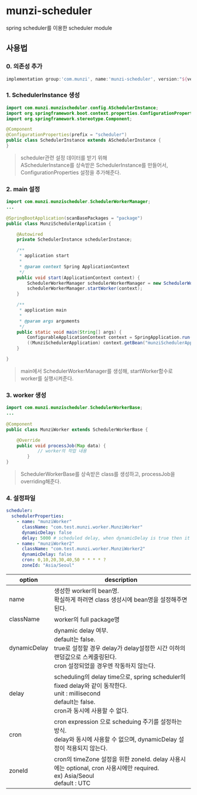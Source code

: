 # munzi-scheduler
spring scheduler를 이용한 scheduler module

## 사용법

### 0. 의존성 추가

```groovy
implementation group:'com.munzi', name:'munzi-scheduler', version:"${version_munzi_scheduler}"
```

### 1. SchedulerInstance 생성

```java
import com.munzi.munzischeduler.config.ASchedulerInstance;
import org.springframework.boot.context.properties.ConfigurationProperties;
import org.springframework.stereotype.Component;

@Component
@ConfigurationProperties(prefix = "scheduler")
public class SchedulerInstance extends ASchedulerInstance {
}
```

> scheduler관련 설정 데이터를 받기 위해  
> ASchedulerInstance를 상속받은 SchedulerInstance를 만들어서, ConfigurationProperties 설정을 추가해준다.

### 2. main 설정

```java
import com.munzi.munzischeduler.SchedulerWorkerManager;
...
	
@SpringBootApplication(scanBasePackages = "package")
public class MunziSchedulerApplication {

    @Autowired
    private SchedulerInstance schedulerInstance;

    /**
     * application start
     *
     * @param context Spring ApplicationContext
     */
    public void start(ApplicationContext context) {
        SchedulerWorkerManager schedulerWorkerManager = new SchedulerWorkerManager(schedulerInstance);
        schedulerWorkerManager.startWorker(context);
    }

    /**
     * application main
     *
     * @param args arguments
     */
    public static void main(String[] args) {
        ConfigurableApplicationContext context = SpringApplication.run(MunziSchedulerApplication.class, args);
        ((MunziSchedulerApplication) context.getBean("munziSchedulerApplication")).start(context);
    }

}
```

> main에서 SchedulerWorkerManager를 생성해,  startWorker함수로 worker를 실행시켜준다.

### 3. worker 생성

```java
import com.munzi.munzischeduler.SchedulerWorkerBase;
...
	
@Component
public class MunziWorker extends SchedulerWorkerBase {

    @Override
    public void processJob(Map data) {
			// worker의 작업 내용
		}
}
```

> SchedulerWorkerBase를 상속받은 class를 생성하고, processJob을 overriding해준다.

### 4. 설정파일

```yaml
scheduler:
  schedulerProperties:
    - name: "munziWorker"
      className: "com.test.munzi.worker.MunziWorker"
      dynamicDelay: false
      delay: 5000 # scheduled delay, when dynamicDelay is true then it is max value, unit: milliseconds
    - name: "munziWorker2"
      className: "com.test.munzi.worker.MunziWorker2"
      dynamicDelay: false     
      cron: 0,10,20,30,40,50 * * * * ?
      zoneId: "Asia/Seoul"
```

|option|description|
|------|------|
|name|생성한 worker의 bean명.<br/>확실하게 하려면 class 생성시에 bean명을 설정해주면 된다.|
|className|worker의 full package명|
|dynamicDelay|dynamic delay 여부.<br/>default는 false.<br/>true로 설정할 경우 delay가 delay설정한 시간 이하의 랜덤값으로 스케줄링된다.<br/>cron 설정되었을 경우엔 작동하지 않는다.|
|delay|scheduling의 delay time으로, spring scheduler의 fixed delay와 같이 동작한다.<br/>unit : millisecond<br/>default는 false.<br/>cron과 동시에 사용할 수 없다.|
|cron|cron expression 으로 scheduing 주기를 설정하는 방식.<br/>delay와 동시에 사용할 수 없으며, dynamicDelay 설정이 적용되지 않는다.|
|zoneId|cron의 timeZone 설정을 위한 zoneId. delay 사용시에는 optional, cron 사용시에만 required.<br/>ex) Asia/Seoul<br/>default : UTC|
